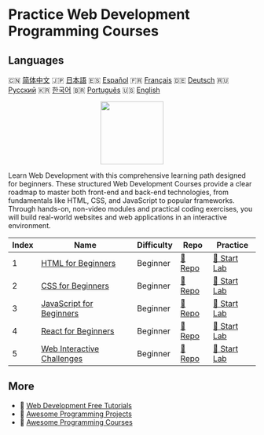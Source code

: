 # Practice Web Development Programming Courses

## Languages

🇨🇳 [简体中文](README_zh.md) 🇯🇵 [日本語](README_ja.md) 🇪🇸 [Español](README_es.md) 🇫🇷 [Français](README_fr.md) 🇩🇪 [Deutsch](README_de.md) 🇷🇺 [Русский](README_ru.md) 🇰🇷 [한국어](README_ko.md) 🇧🇷 [Português](README_pt.md) 🇺🇸 [English](README.md) 

<div align="center">
<img width="128px" src="https://file.labex.io/path/NHa0nG5axMBE.png">
</div>

Learn Web Development with this comprehensive learning path designed for beginners. These structured Web Development Courses provide a clear roadmap to master both front-end and back-end technologies, from fundamentals like HTML, CSS, and JavaScript to popular frameworks. Through hands-on, non-video modules and practical coding exercises, you will build real-world websites and web applications in an interactive environment.

|   Index | Name                                                                                          | Difficulty   | Repo                                                                            | Practice                                                                        |
|---------|-----------------------------------------------------------------------------------------------|--------------|---------------------------------------------------------------------------------|---------------------------------------------------------------------------------|
|       1 | [HTML for Beginners](https://labex.io/courses/html-for-beginners)                             | Beginner     | [🔗 Repo](https://github.com/labex-labs/html-for-beginners)                     | [🚀 Start Lab](https://labex.io/courses/html-for-beginners)                     |
|       2 | [CSS for Beginners](https://labex.io/courses/css-for-beginners)                               | Beginner     | [🔗 Repo](https://github.com/labex-labs/css-for-beginners)                      | [🚀 Start Lab](https://labex.io/courses/css-for-beginners)                      |
|       3 | [JavaScript for Beginners](https://labex.io/courses/javascript-for-beginners)                 | Beginner     | [🔗 Repo](https://github.com/labex-labs/javascript-for-beginners)               | [🚀 Start Lab](https://labex.io/courses/javascript-for-beginners)               |
|       4 | [React for Beginners](https://labex.io/courses/react-for-beginners)                           | Beginner     | [🔗 Repo](https://github.com/labex-labs/react-for-beginners)                    | [🚀 Start Lab](https://labex.io/courses/react-for-beginners)                    |
|       5 | [Web Interactive Challenges](https://labex.io/courses/web-development-interactive-challenges) | Beginner     | [🔗 Repo](https://github.com/labex-labs/web-development-interactive-challenges) | [🚀 Start Lab](https://labex.io/courses/web-development-interactive-challenges) |

## More

- 🔗 [Web Development Free Tutorials](https://github.com/labex-labs/web-development-free-tutorials)
- 🔗 [Awesome Programming Projects](https://github.com/labex-labs/awesome-programming-projects)
- 🔗 [Awesome Programming Courses](https://github.com/labex-labs/awesome-programming-courses)

